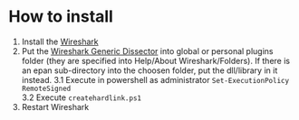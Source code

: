 # How to install

1. Install the [Wireshark](https://www.wireshark.org/#download)
2. Put the [Wireshark Generic Dissector](http://wsgd.free.fr/download.html) into global or personal plugins folder (they are specified into Help/About Wireshark/Folders). If there is an epan sub-directory into the choosen folder, put the dll/library in it instead.
3.1 Execute in powershell as administrator `Set-ExecutionPolicy RemoteSigned`  
3.2 Execute `createhardlink.ps1`
4. Restart Wireshark
